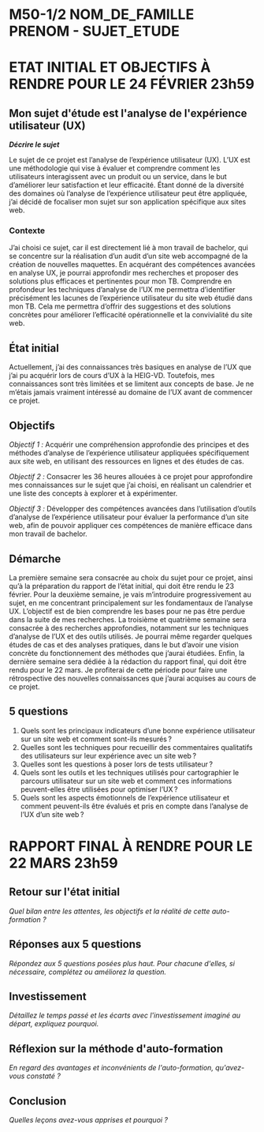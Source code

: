 # M50-1/2 NOM_DE_FAMILLE PRENOM - SUJET_ETUDE

# ETAT INITIAL ET OBJECTIFS À RENDRE POUR LE 24 FÉVRIER 23h59

## Mon sujet d'étude est l'analyse de l'expérience utilisateur (UX)

**_Décrire le sujet_**

Le sujet de ce projet est l’analyse de l’expérience utilisateur (UX). L’UX est une méthodologie qui vise à évaluer et comprendre comment les utilisateurs interagissent avec un produit ou un service, dans le but d’améliorer leur satisfaction et leur efficacité. Étant donné de la diversité des domaines où l’analyse de l’expérience utilisateur peut être appliquée, j’ai décidé de focaliser mon sujet sur son application spécifique aux sites web.

### Contexte

J’ai choisi ce sujet, car il est directement lié à mon travail de bachelor, qui se concentre sur la réalisation d’un audit d’un site web accompagné de la création de nouvelles maquettes. En acquérant des compétences avancées en analyse UX, je pourrai approfondir mes recherches et proposer des solutions plus efficaces et pertinentes pour mon TB. Comprendre en profondeur les techniques d’analyse de l’UX me permettra d’identifier précisément les lacunes de l’expérience utilisateur du site web étudié dans mon TB. Cela me permettra d’offrir des suggestions et des solutions concrètes pour améliorer l’efficacité opérationnelle et la convivialité du site web.

## État initial

Actuellement, j’ai des connaissances très basiques en analyse de l’UX que j’ai pu acquérir lors de cours d’UX à la HEIG-VD. Toutefois, mes connaissances sont très limitées et se limitent aux concepts de base. Je ne m’étais jamais vraiment intéressé au domaine de l’UX avant de commencer ce projet.

## Objectifs

_Objectif 1 :_ 
Acquérir une compréhension approfondie des principes et des méthodes d’analyse de l’expérience utilisateur appliquées spécifiquement aux site web, en utilisant des ressources en lignes et des études de cas.

_Objectif 2 :_
Consacrer les 36 heures allouées à ce projet pour approfondire mes connaissances sur le sujet que j’ai choisi, en réalisant un calendrier et une liste des concepts à explorer et à expérimenter. 

_Objectif 3 :_
Développer des compétences avancées dans l’utilisation d’outils d’analyse de l’expérience utilisateur pour évaluer la performance d’un site web, afin de pouvoir appliquer ces compétences de manière efficace dans mon travail de bachelor.

## Démarche

La première semaine sera consacrée au choix du sujet pour ce projet, ainsi qu’à la préparation du rapport de l’état initial, qui doit être rendu le 23 février.
Pour la deuxième semaine, je vais m’introduire progressivement au sujet, en me concentrant principalement sur les fondamentaux de l’analyse UX. L’objectif est de bien comprendre les bases pour ne pas être perdue dans la suite de mes recherches.
La troisième et quatrième semaine sera consacrée à des recherches approfondies, notamment sur les techniques d’analyse de l’UX et des outils utilisés. Je pourrai même regarder quelques études de cas et des analyses pratiques, dans le but d’avoir une vision concrète du fonctionnement des méthodes que j’aurai étudiées.
Enfin, la dernière semaine sera dédiée à la rédaction du rapport final, qui doit être rendu pour le 22 mars. Je profiterai de cette période pour faire une rétrospective des nouvelles connaissances que j’aurai acquises au cours de ce projet.


## 5 questions

1. Quels sont les principaux indicateurs d’une bonne expérience utilisateur sur un site web et comment sont-ils mesurés ?
2. Quelles sont les techniques pour recueillir des commentaires qualitatifs des utilisateurs sur leur expérience avec un site web ?
3. Quelles sont les questions à poser lors de tests utilisateur ?
4. Quels sont les outils et les techniques utilisés pour cartographier le parcours utilisateur sur un site web et comment ces informations peuvent-elles être utilisées pour optimiser l’UX ?
5. Quels sont les aspects émotionnels de l’expérience utilisateur et comment peuvent-ils être évalués et pris en compte dans l’analyse de l’UX d’un site web ?


# RAPPORT FINAL À RENDRE POUR LE 22 MARS 23h59

## Retour sur l'état initial

_Quel bilan entre les attentes, les objectifs et la réalité de cette auto-formation ?_

## Réponses aux 5 questions

_Répondez aux 5 questions posées plus haut. Pour chacune d'elles, si nécessaire, complétez ou améliorez la question._

## Investissement

_Détaillez le temps passé et les écarts avec l'investissement imaginé au départ, expliquez pourquoi._

## Réflexion sur la méthode d'auto-formation

_En regard des avantages et inconvénients de l'auto-formation, qu'avez-vous constaté ?_

## Conclusion

_Quelles leçons avez-vous apprises et pourquoi ?_
